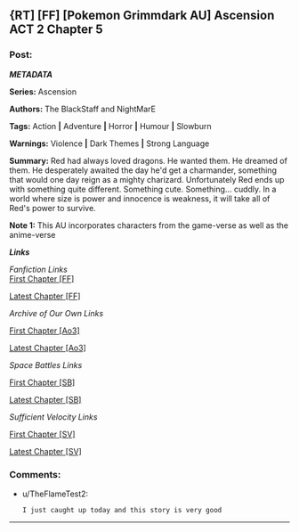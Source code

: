 ## {RT] [FF] [Pokemon Grimmdark AU] Ascension ACT 2 Chapter 5

### Post:

***METADATA***

**Series:** Ascension

**Authors:** The BlackStaff and NightMarE

**Tags:** Action **|** Adventure **|** Horror **|** Humour **|** Slowburn

**Warnings:** Violence **|** Dark Themes **|** Strong Language

**Summary:** Red had always loved dragons. He wanted them. He dreamed of them. He desperately awaited the day he'd get a charmander, something that would one day reign as a mighty charizard. Unfortunately Red ends up with something quite different. Something cute. Something... cuddly. In a world where size is power and innocence is weakness, it will take all of Red's power to survive.

**Note 1:** This AU incorporates characters from the game-verse as well as the anime-verse

***Links***

*Fanfiction Links*  
[First Chapter \[FF\]](https://www.fanfiction.net/s/13325886/1/Ascension)

[Latest Chapter \[FF\]](https://www.fanfiction.net/s/13325886/21/Ascension)

*Archive of Our Own Links*

[First Chapter \[Ao3\]](https://archiveofourown.org/works/20976296/chapters/49878359)

[Latest Chapter \[Ao3\]](https://archiveofourown.org/works/20976296/chapters/56917348)

*Space Battles Links*

[First Chapter \[SB\]](https://forums.spacebattles.com/threads/ascension-pokemon-grimmdark-au.813920/)

[Latest Chapter \[SB\]](https://forums.spacebattles.com/threads/ascension-pokemon-grimmdark-au.813920/post-66501110)

*Sufficient Velocity Links*

[First Chapter \[SV\]](https://forums.sufficientvelocity.com/threads/ascension-pokemon-grimmdark-au.61820/)

[Latest Chapter \[SV\]](https://forums.sufficientvelocity.com/threads/ascension-pokemon-grimmdark-au.61820/post-15053837)

### Comments:

- u/TheFlameTest2:
  ```
  I just caught up today and this story is very good
  ```

---

